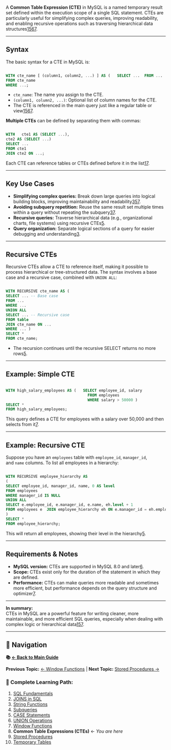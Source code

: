 A **Common Table Expression (CTE)** in MySQL is a named temporary result set defined within the execution scope of a single SQL statement. CTEs are particularly useful for simplifying complex queries, improving readability, and enabling recursive operations such as traversing hierarchical data structures[1](https://dev.mysql.com/doc/refman/8.4/en/with.html)[5](https://www.scaler.com/topics/mysql-tutorial/cte-in-mysql/)[6](https://www.mysqltutorial.org/mysql-basics/mysql-cte/)[7](https://www.bomberbot.com/mysql/how-to-use-mysql-common-table-expressions-with-example-queries/).

---
## Syntax

The basic syntax for a CTE in MySQL is:


```sql

WITH cte_name [ (column1, column2, ...) ] AS (   SELECT ...  FROM ...  WHERE ... ) SELECT ... 
FROM cte_name 
WHERE ...;
```
- `cte_name`: The name you assign to the CTE.
- `(column1, column2, ...)`: Optional list of column names for the CTE.
- The CTE is referenced in the main query just like a regular table or view[1](https://dev.mysql.com/doc/refman/8.4/en/with.html)[5](https://www.scaler.com/topics/mysql-tutorial/cte-in-mysql/)[6](https://www.mysqltutorial.org/mysql-basics/mysql-cte/)[7](https://www.bomberbot.com/mysql/how-to-use-mysql-common-table-expressions-with-example-queries/).

**Multiple CTEs** can be defined by separating them with commas:

```sql

WITH   cte1 AS (SELECT ...),  
cte2 AS (SELECT ...) 
SELECT ... 
FROM cte1 
JOIN cte2 ON ...;
```
Each CTE can reference tables or CTEs defined before it in the list[1](https://dev.mysql.com/doc/refman/8.4/en/with.html)[7](https://www.bomberbot.com/mysql/how-to-use-mysql-common-table-expressions-with-example-queries/).

---

## Key Use Cases

- **Simplifying complex queries:** Break down large queries into logical building blocks, improving maintainability and readability[3](https://hightouch.com/sql-dictionary/sql-common-table-expression-cte)[5](https://www.scaler.com/topics/mysql-tutorial/cte-in-mysql/)[7](https://www.bomberbot.com/mysql/how-to-use-mysql-common-table-expressions-with-example-queries/).
- **Avoiding subquery repetition:** Reuse the same result set multiple times within a query without repeating the subquery[3](https://hightouch.com/sql-dictionary/sql-common-table-expression-cte)[7](https://www.bomberbot.com/mysql/how-to-use-mysql-common-table-expressions-with-example-queries/).
- **Recursive queries:** Traverse hierarchical data (e.g., organizational charts, file systems) using recursive CTEs[5](https://www.scaler.com/topics/mysql-tutorial/cte-in-mysql/).
- **Query organization:** Separate logical sections of a query for easier debugging and understanding[3](https://hightouch.com/sql-dictionary/sql-common-table-expression-cte).

---

## Recursive CTEs

Recursive CTEs allow a CTE to reference itself, making it possible to process hierarchical or tree-structured data. The syntax involves a base case and a recursive case, combined with `UNION ALL`:

```sql

WITH RECURSIVE cte_name AS (   
SELECT ... -- Base case  
FROM ...  
WHERE ...   
UNION ALL   
SELECT ... -- Recursive case  
FROM table  
JOIN cte_name ON ...  
WHERE ... ) 
SELECT * 
FROM cte_name;
```
- The recursion continues until the recursive SELECT returns no more rows[5](https://www.scaler.com/topics/mysql-tutorial/cte-in-mysql/).
    

---

## Example: Simple CTE

```sql

WITH high_salary_employees AS (   SELECT employee_id, salary  
									FROM employees  
									WHERE salary > 50000 ) 
SELECT * 
FROM high_salary_employees;
```

This query defines a CTE for employees with a salary over 50,000 and then selects from it[7](https://www.bomberbot.com/mysql/how-to-use-mysql-common-table-expressions-with-example-queries/).

---

## Example: Recursive CTE

Suppose you have an `employees` table with `employee_id`, `manager_id`, and `name` columns. To list all employees in a hierarchy:

```sql

WITH RECURSIVE employee_hierarchy AS 
(
SELECT employee_id, manager_id, name, 0 AS level  
FROM employees  
WHERE manager_id IS NULL   
UNION ALL   
SELECT e.employee_id, e.manager_id, e.name, eh.level + 1  
FROM employees e  JOIN employee_hierarchy eh ON e.manager_id = eh.employee_id 
) 
SELECT * 
FROM employee_hierarchy;
```
This will return all employees, showing their level in the hierarchy[5](https://www.scaler.com/topics/mysql-tutorial/cte-in-mysql/).

---

## Requirements & Notes

- **MySQL version:** CTEs are supported in MySQL 8.0 and later[6](https://www.mysqltutorial.org/mysql-basics/mysql-cte/).
- **Scope:** CTEs exist only for the duration of the statement in which they are defined.
- **Performance:** CTEs can make queries more readable and sometimes more efficient, but performance depends on the query structure and optimizer[7](https://www.bomberbot.com/mysql/how-to-use-mysql-common-table-expressions-with-example-queries/).

---

**In summary:**  
CTEs in MySQL are a powerful feature for writing cleaner, more maintainable, and more efficient SQL queries, especially when dealing with complex logic or hierarchical data[1](https://dev.mysql.com/doc/refman/8.4/en/with.html)[5](https://www.scaler.com/topics/mysql-tutorial/cte-in-mysql/)[7](https://www.bomberbot.com/mysql/how-to-use-mysql-common-table-expressions-with-example-queries/).

---

## 🔗 Navigation

**📚 [← Back to Main Guide](README.md)**

**Previous Topic:** [← Window Functions](Window%20Functions%20in%20SQL.md) | **Next Topic:** [Stored Procedures →](Stored%20Procedures%20in%20SQL.md)

### 📖 Complete Learning Path:
1. [SQL Fundamentals](SQL.md)
2. [JOINS in SQL](JOINS%20in%20SQL.md)
3. [String Functions](Strings%20in%20SQL.md)
4. [Subqueries](Subqueries%20in%20SQL.md)
5. [CASE Statements](CASE%20Statement%20in%20SQL.md)
6. [UNION Operations](Unions%20in%20SQL.md)
7. [Window Functions](Window%20Functions%20in%20SQL.md)
8. **Common Table Expressions (CTEs)** ← *You are here*
9. [Stored Procedures](Stored%20Procedures%20in%20SQL.md)
10. [Temporary Tables](Temporary%20Tables%20in%20SQL.md)